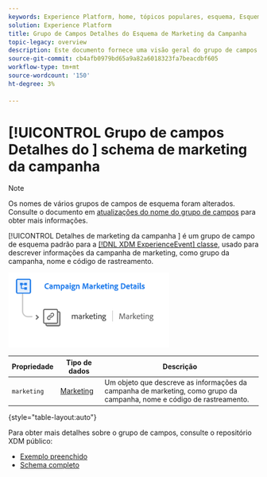 ```yaml
---
keywords: Experience Platform, home, tópicos populares, esquema, Esquema, XDM, ExperienceEvent, campos, esquemas, Esquemas, Design de esquema, grupo de campos, grupo de campos;
solution: Experience Platform
title: Grupo de Campos Detalhes do Esquema de Marketing da Campanha
topic-legacy: overview
description: Este documento fornece uma visão geral do grupo de campos Detalhes de marketing da campanha .
source-git-commit: cb4afb0979bd65a9a82a6018323fa7beacdbf605
workflow-type: tm+mt
source-wordcount: '150'
ht-degree: 3%

---
```



# [!UICONTROL Grupo de campos Detalhes do ] schema de marketing da campanha

>[!NOTE]
>
>Os nomes de vários grupos de campos de esquema foram alterados. Consulte o documento em [atualizações do nome do grupo de campos](../name-updates.md) para obter mais informações.

[!UICONTROL Detalhes de marketing da campanha ] é um grupo de campo de esquema padrão para a  [[!DNL XDM ExperienceEvent] classe](../../classes/experienceevent.md), usado para descrever informações da campanha de marketing, como grupo da campanha, nome e código de rastreamento.

![](../../images/field-groups/campaign-marketing-details.png)

| Propriedade | Tipo de dados | Descrição |
| --- | --- | --- |
| `marketing` | [Marketing](../../data-types/marketing.md) | Um objeto que descreve as informações da campanha de marketing, como grupo da campanha, nome e código de rastreamento. |

{style=&quot;table-layout:auto&quot;}

Para obter mais detalhes sobre o grupo de campos, consulte o repositório XDM público:

* [Exemplo preenchido](https://github.com/adobe/xdm/blob/master/components/mixins/experience-event/experienceevent-marketing.example.1.json)
* [Schema completo](https://github.com/adobe/xdm/blob/master/components/mixins/experience-event/experienceevent-marketing.schema.json)
